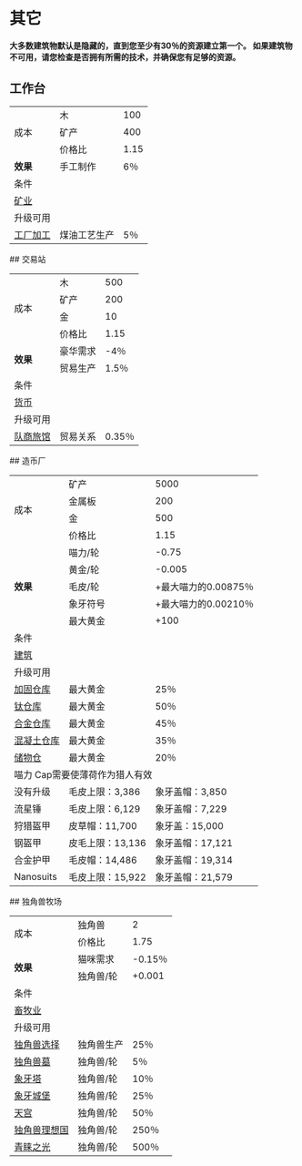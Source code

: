 # 其它
**大多数建筑物默认是隐藏的，直到您至少有30％的资源建立第一个。 如果建筑物不可用，请您检查是否拥有所需的技术，并确保您有足够的资源。**
## 工作台
<table class="wikitable">
	<tbody>
		<tr>
			<td rowspan="3">
							成本
			</td>
			<td>
							木
			</td>
			<td>
							100
			</td>
		</tr>
		<tr>
			<td>
						矿产
			</td>
			<td>
						400
			</td>
		</tr>
		<tr>
			<td>
						价格比
			</td>
			<td>
						1.15
			</td>
		</tr>
		<tr>
			<td>
				<strong>
							效果
				</strong>
			</td>
			<td>
						手工制作
			</td>
			<td>
						6％
			</td>
		</tr>
		<tr>
			<td colspan="3">
						条件
			</td>
		</tr>
		<tr>
			<td colspan="3">
				<a href="#">
							矿业
				</a>
			</td>
		</tr>
		<tr>
			<td colspan="3">
						升级可用
			</td>
		</tr>
		<tr>
			<td>
				<a href="#">
							工厂加工
				</a>
			</td>
			<td>
						煤油工艺生产
			</td>
			<td>
						5％
			</td>
		</tr>
	</tbody>
</table>
## 交易站
<table class="wikitable">
	<tbody>
		<tr>
			<td rowspan="4">
							成本
			</td>
			<td>
							木
			</td>
			<td>
							500
			</td>
		</tr>
		<tr>
			<td>
						矿产
			</td>
			<td>
						200
			</td>
		</tr>
		<tr>
			<td>
						金
			</td>
			<td>
						10
			</td>
		</tr>
		<tr>
			<td>
						价格比
			</td>
			<td>
						1.15
			</td>
		</tr>
		<tr>
			<td rowspan="2">
				<strong>
							效果
				</strong>
			</td>
			<td>
						豪华需求
			</td>
			<td>
						-4％
			</td>
		</tr>
		<tr>
			<td>
						贸易生产
			</td>
			<td>
						1.5％
			</td>
		</tr>
		<tr>
			<td colspan="3">
						条件
			</td>
		</tr>
		<tr>
			<td colspan="3">
				<a href="#">
							货币
				</a>
			</td>
		</tr>
		<tr>
			<td colspan="3">
						升级可用
			</td>
		</tr>
		<tr>
			<td>
				<a href="#">
							队商旅馆
				</a>
			</td>
			<td>
						贸易关系
			</td>
			<td>
						0.35％
			</td>
		</tr>
	</tbody>
</table>
## 造币厂
<table class="wikitable">
	<tbody>
		<tr>
			<td rowspan="4">
							成本
			</td>
			<td>
							矿产
			</td>
			<td>
							5000
			</td>
		</tr>
		<tr>
			<td>
						金属板
			</td>
			<td>
						200
			</td>
		</tr>
		<tr>
			<td>
						金
			</td>
			<td>
						500
			</td>
		</tr>
		<tr>
			<td>
						价格比
			</td>
			<td>
						1.15
			</td>
		</tr>
		<tr>
			<td rowspan="5">
				<strong>
							效果
				</strong>
			</td>
			<td>
						喵力/轮
			</td>
			<td>
						-0.75
			</td>
		</tr>
		<tr>
			<td>
						黄金/轮
			</td>
			<td>
						-0.005
			</td>
		</tr>
		<tr>
			<td>
						毛皮/轮
			</td>
			<td>
						+最大喵力的0.00875％
			</td>
		</tr>
		<tr>
			<td>
						象牙符号
			</td>
			<td>
						+最大喵力的0.00210％
			</td>
		</tr>
		<tr>
			<td>
						最大黄金
			</td>
			<td>
						+100
			</td>
		</tr>
		<tr>
			<td colspan="3">
						条件
			</td>
		</tr>
		<tr>
			<td colspan="3">
				<a href="#">
							建筑
				</a>
			</td>
		</tr>
		<tr>
			<td colspan="3">
						升级可用
			</td>
		</tr>
		<tr>
			<td>
				<a href="#">
							加固仓库
				</a>
			</td>
			<td>
						最大黄金
			</td>
			<td>
						25％
			</td>
		</tr>
		<tr>
			<td>
				<a href="#">
							钛仓库
				</a>
			</td>
			<td>
						最大黄金
			</td>
			<td>
						50％
			</td>
		</tr>
		<tr>
			<td>
				<a href="#">
							合金仓库
				</a>
			</td>
			<td>
						最大黄金
			</td>
			<td>
						45％
			</td>
		</tr>
		<tr>
			<td>
				<a href="#">
							混凝土仓库
				</a>
			</td>
			<td>
						最大黄金
			</td>
			<td>
						35％
			</td>
		</tr>
		<tr>
			<td>
				<a href="#">
							储物仓
				</a>
			</td>
			<td>
						最大黄金
			</td>
			<td>
						20％
			</td>
		</tr>
		<tr>
			<td colspan="3">
						喵力 Cap需要使薄荷作为猎人有效
			</td>
		</tr>
		<tr>
			<td>
						没有升级
			</td>
			<td>
						毛皮上限：3,386
			</td>
			<td>
						象牙盖帽：3,850
			</td>
		</tr>
		<tr>
			<td>
						流星锤
			</td>
			<td>
						毛皮上限：6,129
			</td>
			<td>
						象牙盖帽：7,229
			</td>
		</tr>
		<tr>
			<td>
						狩猎盔甲
			</td>
			<td>
						皮草帽：11,700
			</td>
			<td>
						象牙盖：15,000
			</td>
		</tr>
		<tr>
			<td>
						钢盔甲
			</td>
			<td>
						皮毛上限：13,136
			</td>
			<td>
						象牙盖帽：17,121
			</td>
		</tr>
		<tr>
			<td>
						合金护甲
			</td>
			<td>
						毛皮帽：14,486
			</td>
			<td>
						象牙盖帽：19,314
			</td>
		</tr>
		<tr>
			<td>
						Nanosuits
			</td>
			<td>
						毛皮上限：15,922
			</td>
			<td>
						象牙盖帽：21,579
			</td>
		</tr>
	</tbody>
</table>
## 独角兽牧场
<table class="wikitable">
	<tbody>
		<tr>
			<td rowspan="2">
							成本
			</td>
			<td>
							独角兽
			</td>
			<td>
							2
			</td>
		</tr>
		<tr>
			<td>
						价格比
			</td>
			<td>
						1.75
			</td>
		</tr>
		<tr>
			<td rowspan="2">
				<strong>
							效果
				</strong>
			</td>
			<td>
						猫咪需求
			</td>
			<td>
						-0.15％
			</td>
		</tr>
		<tr>
			<td>
						独角兽/轮
			</td>
			<td>
						+0.001
			</td>
		</tr>
		<tr>
			<td colspan="3">
						条件
			</td>
		</tr>
		<tr>
			<td colspan="3">
				<a href="#">
							畜牧业
				</a>
			</td>
		</tr>
		<tr>
			<td colspan="3">
						升级可用
			</td>
		</tr>
		<tr>
			<td>
				<a href="#">
							独角兽选择
				</a>
			</td>
			<td>
						独角兽生产
			</td>
			<td>
						25％
			</td>
		</tr>
		<tr>
			<td>
				<a href="#">
							独角兽墓
				</a>
			</td>
			<td>
						独角兽/轮
			</td>
			<td>
						5％
			</td>
		</tr>
		<tr>
			<td>
				<a href="#">
							象牙塔
				</a>
			</td>
			<td>
						独角兽/轮
			</td>
			<td>
						10％
			</td>
		</tr>
		<tr>
			<td>
				<a href="#">
							象牙城堡
				</a>
			</td>
			<td>
						独角兽/轮
			</td>
			<td>
						25％
			</td>
		</tr>
		<tr>
			<td>
				<a href="#">
							天宫
				</a>
			</td>
			<td>
						独角兽/轮
			</td>
			<td>
						50％
			</td>
		</tr>
		<tr>
			<td>
				<a href="#">
							独角兽理想国
				</a>
			</td>
			<td>
						独角兽/轮
			</td>
			<td>
						250％
			</td>
		</tr>
		<tr>
			<td>
				<a href="#">
							青睐之光
				</a>
			</td>
			<td>
						独角兽/轮
			</td>
			<td>
						500％
			</td>
		</tr>
	</tbody>
</table>